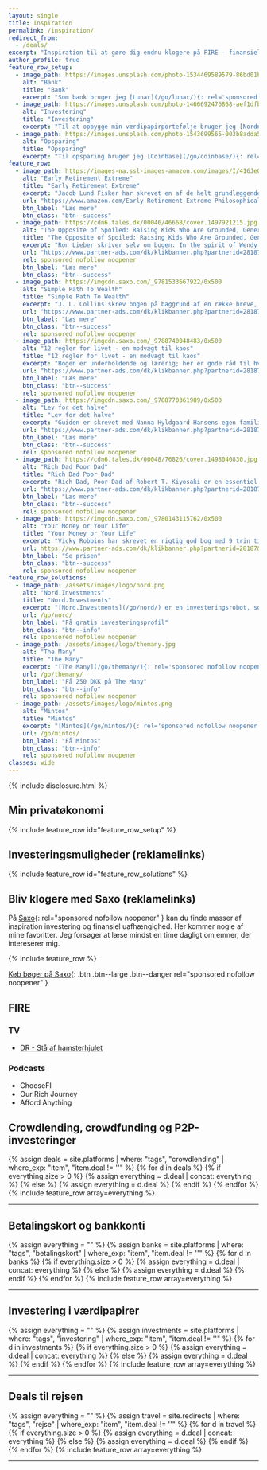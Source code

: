 ```yaml
---
layout: single
title: Inspiration
permalink: /inspiration/
redirect_from:
  - /deals/
excerpt: "Inspiration til at gøre dig endnu klogere på FIRE - finansiel frihed og tidlig pensionering."
author_profile: true
feature_row_setup:
  - image_path: https://images.unsplash.com/photo-1534469589579-86bd01bc003a?ixlib=rb-1.2.1&ixid=eyJhcHBfaWQiOjEyMDd9&auto=format&fit=crop&w=400&q=80
    alt: "Bank"
    title: "Bank"
    excerpt: "Som bank bruger jeg [Lunar](/go/lunar/){: rel='sponsored nofollow noopener' }, og dem kan jeg sagtens anbefale. Desuden bruger jeg [Revolut](/go/revolut/){: rel='sponsored nofollow noopener' } til gratis valutaveksling. Begge kan man oprette gratis og der er få gebyrer."
  - image_path: https://images.unsplash.com/photo-1466692476868-aef1dfb1e735?ixlib=rb-1.2.1&ixid=eyJhcHBfaWQiOjEyMDd9&auto=format&fit=crop&w=400&q=80
    alt: "Investering"
    title: "Investering"
    excerpt: "Til at opbygge min værdipapirportefølje bruger jeg [Nordnet](/go/nordnet/){: rel='nofollow noopener' } til min månedsopsparing og aldersopsparing, og så bruger jeg [SaxoInvestor](/go/saxoinvestor/){: rel='nofollow noopener' } til min aktiesparekonto."
  - image_path: https://images.unsplash.com/photo-1543699565-003b8adda5fc?ixlib=rb-1.2.1&ixid=eyJhcHBfaWQiOjEyMDd9&auto=format&fit=crop&w=400&q=60
    alt: "Opsparing"
    title: "Opsparing"
    excerpt: "Til opsparing bruger jeg [Coinbase](/go/coinbase/){: rel='sponsored nofollow noopener' } og [Kraken](/go/kraken/){: rel='sponsored nofollow noopener' } til at købe Bitcoins. Desuden bruger jeg [Norwegian](/go/norwegian/){: rel='nofollow noopener' } til en opsparingskonto."
feature_row:
  - image_path: https://images-na.ssl-images-amazon.com/images/I/416JeQSqokL._SX331_BO1,204,203,200_.jpg
    alt: "Early Retirement Extreme"
    title: "Early Retirement Extreme"
    excerpt: "Jacob Lund Fisker har skrevet en af de helt grundlæggende FIRE-bøger. Bogen er ekstrem, men _simple living_ kombineret med økonomiske valg har gjort, at han stort set er selvforsynende og lever finansielt uafhængig allerede som 30 årig. Det handler om sænke forbruget og opdyrke passiv indkomst. Bogen har mange gode vinkler til at forstå penge. Du kan selv sortere lidt i, hvad der bliver for ekstremt for dig, fx laver Jacob sit eget vaskepulver for at undgå at sælge sin tid for at skulle købe det til overpriser."
    url: "https://www.amazon.com/Early-Retirement-Extreme-Philosophical-Independence/dp/145360121X"
    btn_label: "Læs mere"
    btn_class: "btn--success"
  - image_path: https://cdn6.tales.dk/00046/46668/cover.1497921215.jpg
    alt: "The Opposite of Spoiled: Raising Kids Who Are Grounded, Generous, and Smart About Money"
    title: "The Opposite of Spoiled: Raising Kids Who Are Grounded, Generous, and Smart About Money"
    excerpt: "Ron Lieber skriver selv om bogen: In the spirit of Wendy Mogel’s The Blessing of a Skinned Knee and Po Bronson and Ashley Merryman’s Nurture Shock, New York Times “Your Money” columnist Ron Lieber delivers a taboo-shattering manifesto that explains how talking openly to children about money can help parents raise modest, patient, grounded young adults who are financially wise beyond their years."
    url: "https://www.partner-ads.com/dk/klikbanner.php?partnerid=28187&bannerid=55214&htmlurl=https://tales.dk/opposite-of-spoiled-raising-kids-who-are-grounded-generous-and-smart-about-money_ron-lieber_9780062247025"
    rel: sponsored nofollow noopener
    btn_label: "Læs mere"
    btn_class: "btn--success"
  - image_path: https://imgcdn.saxo.com/_9781533667922/0x500
    alt: "Simple Path To Wealth"
    title: "Simple Path To Wealth"
    excerpt: "J. L. Collins skrev bogen på baggrund af en række breve, som han skrev til sin datter. Brevene handlede om mange ting, men primært om penge og investering. Alle ting som hun ikke helt var klar til at lytte til, men så kunne lære mere om. Det er nemlig nødvendigt at forstå penge, og indsigterne gør, at penge og investeringer kan gøres utrolig enkelt."
    url: "https://www.partner-ads.com/dk/klikbanner.php?partnerid=28187&bannerid=43264&htmlurl=https://www.saxo.com/dk/the-simple-path-to-wealth_j-l-collins_paperback_9781533667922"
    btn_label: "Læs mere"
    btn_class: "btn--success"
    rel: sponsored nofollow noopener
  - image_path: https://imgcdn.saxo.com/_9788740048483/0x500
    alt: "12 regler for livet - en modvægt til kaos"
    title: "12 regler for livet - en modvægt til kaos"
    excerpt: "Bogen er underholdende og lærerig; her er gode råd til hvordan man griber livet an, men her er også uvurderlig viden om en lang række emner, som du måske slet ikke troede, du havde brug for."
    url: "https://www.partner-ads.com/dk/klikbanner.php?partnerid=28187&bannerid=43264&htmlurl=https://www.saxo.com/dk/12-regler-for-livet_jordan-b-peterson_haeftet_9788740048483"
    btn_label: "Læs mere"
    btn_class: "btn--success"
    rel: sponsored nofollow noopener
  - image_path: https://imgcdn.saxo.com/_9788770361989/0x500
    alt: "Lev for det halve"
    title: "Lev for det halve"
    excerpt: "Guiden er skrevet med Nanna Hyldgaard Hansens egen familie som eksempel, da de engang selv tog beslutningen om ikke længere at kæmpe om at få tid til både familieliv og arbejde. Løsningen var, at de skar både forbrug og arbejde ned til det halve, men uden at gå på kompromis med alle de ting, der var vigtige for familien."
    url: "https://www.partner-ads.com/dk/klikbanner.php?partnerid=28187&bannerid=43264&htmlurl=https://www.saxo.com/dk/lev-for-det-halve-og-faa-familieliv-forbrug-og-arbejde-i-balance_nanna-hyldgaard-hansen_indbundet_9788770361989"
    btn_label: "Læs mere"
    btn_class: "btn--success"
    rel: sponsored nofollow noopener
  - image_path: https://cdn6.tales.dk/00048/76826/cover.1498040830.jpg
    alt: "Rich Dad Poor Dad"
    title: "Rich Dad Poor Dad"
    excerpt: "Rich Dad, Poor Dad af Robert T. Kiyosaki er en essentiel bog inden for privatøkonomi. Bogen forklarer, hvad de rige lærer deres børn om penge, som middelklassen ikke gør. Selvom den er rimelig amerikansk i sin tankegang, så læs den."
    url: "https://www.partner-ads.com/dk/klikbanner.php?partnerid=28187&bannerid=55214&htmlurl=https://tales.dk/rich-dad-poor-dad_robert-t-kiyosaki_9781612680194"
    btn_label: "Læs mere"
    btn_class: "btn--success"
    rel: sponsored nofollow noopener
  - image_path: https://imgcdn.saxo.com/_9780143115762/0x500
    alt: "Your Money or Your Life"
    title: "Your Money or Your Life"
    excerpt: "Vicky Robbins har skrevet en rigtig god bog med 9 trin til at ændre dit syn på benge, så du kan opnå finansiel frihed. Denne bog er helt essentiel for at forstå, hvordan du kan blive bedre til at håndtere dine penge. Jeg har selv været rigtig inspireret af den."
    url: https://www.partner-ads.com/dk/klikbanner.php?partnerid=28187&bannerid=43264&htmlurl=https://www.saxo.com/dk/your-money-or-your-life_vicki-robin_paperback_9780143115762
    btn_label: "Se prisen"
    btn_class: "btn--success"
    rel: sponsored nofollow noopener
feature_row_solutions:
  - image_path: /assets/images/logo/nord.png
    alt: "Nord.Investments"
    title: "Nord.Investments"
    excerpt: "[Nord.Investments](/go/nord/) er en investeringsrobot, som ud fra din risikoprofil automatisk sætter dine investeringer op for et relativt lille beløb."
    url: /go/nord/
    btn_label: "Få gratis investeringsprofil"
    btn_class: "btn--info"
    rel: sponsored nofollow noopener
  - image_path: /assets/images/logo/themany.jpg
    alt: "The Many"
    title: "The Many"
    excerpt: "[The Many](/go/themany/){: rel='sponsored nofollow noopener' } gør det let at lave ejendomsinvesteringer uden selv at skulle stå for administrationen og udlejningen af ejendommene. Du investere i ejendomme for helt ned til 5.000 DKK."
    url: /go/themany/
    btn_label: "Få 250 DKK på The Many"
    btn_class: "btn--info"
    rel: sponsored nofollow noopener
  - image_path: /assets/images/logo/mintos.png
    alt: "Mintos"
    title: "Mintos"
    excerpt: "[Mintos](/go/mintos/){: rel='sponsored nofollow noopener' } er den største europæiske crowdlending-platform, hvor du får adgang til et meget diversificeret lånemarked og tjen mere end 9%+"
    url: /go/mintos/
    btn_label: "Få Mintos"
    btn_class: "btn--info"
    rel: sponsored nofollow noopener
classes: wide
---
```


{% include disclosure.html %}

## Min privatøkonomi

{% include feature_row id="feature_row_setup" %}

## Investeringsmuligheder (reklamelinks)

{% include feature_row id="feature_row_solutions" %}

## Bliv klogere med Saxo (reklamelinks)

På [Saxo](https://www.partner-ads.com/dk/klikbanner.php?partnerid=28187&bannerid=43264){: rel="sponsored nofollow noopener" } kan du finde masser af inspiration investering og finansiel uafhængighed. Her kommer nogle af mine favoritter. Jeg forsøger at læse mindst en time dagligt om emner, der intereserer mig.

{% include feature_row %}

[Køb bøger på Saxo](https://www.partner-ads.com/dk/klikbanner.php?partnerid=28187&bannerid=43264){: .btn .btn--large .btn--danger rel="sponsored nofollow noopener" }

## FIRE

### TV

- [DR - Stå af hamsterhjulet](https://www.dr.dk/drtv/program/staa-af-hamsterhjulet-_-med-penge-nok-til-resten-af-livet_78056)

### Podcasts

- ChooseFI
- Our Rich Journey
- Afford Anything

## Crowdlending, crowdfunding og P2P-investeringer

{% assign deals = site.platforms | where: "tags", "crowdlending" | where_exp: "item", "item.deal != ''" %}
{% for d in deals %}
  {% if everything.size > 0 %}
    {% assign everything = d.deal | concat: everything %}
  {% else %}
    {% assign everything = d.deal %}
  {% endif %}
{% endfor %}
{% include feature_row array=everything %}

***

## Betalingskort og bankkonti

{% assign everything = "" %}
{% assign banks = site.platforms | where: "tags", "betalingskort" | where_exp: "item", "item.deal != ''" %}
{% for d in banks %}
  {% if everything.size > 0 %}
    {% assign everything = d.deal | concat: everything %}
  {% else %}
    {% assign everything = d.deal %}
  {% endif %}
{% endfor %}
{% include feature_row array=everything %}

***

## Investering i værdipapirer

{% assign everything = "" %}
{% assign investments = site.platforms | where: "tags", "investering" | where_exp: "item", "item.deal != ''" %}
{% for d in investments %}
  {% if everything.size > 0 %}
    {% assign everything = d.deal | concat: everything %}
  {% else %}
    {% assign everything = d.deal %}
  {% endif %}
{% endfor %}
{% include feature_row array=everything %}

***

## Deals til rejsen

{% assign everything = "" %}
{% assign travel = site.redirects | where: "tags", "rejse" | where_exp: "item", "item.deal != ''" %}
{% for d in travel %}
  {% if everything.size > 0 %}
    {% assign everything = d.deal | concat: everything %}
  {% else %}
    {% assign everything = d.deal %}
  {% endif %}
{% endfor %}
{% include feature_row array=everything %}

***
